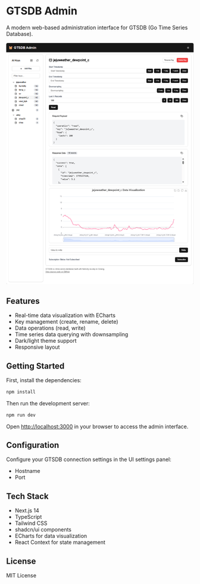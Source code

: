 # GTSDB Admin

A modern web-based administration interface for GTSDB (Go Time Series Database).

![GTSDB Admin Interface](./screenshot.png)

## Features

- Real-time data visualization with ECharts
- Key management (create, rename, delete)
- Data operations (read, write)
- Time series data querying with downsampling
- Dark/light theme support
- Responsive layout

## Getting Started

First, install the dependencies:

```bash
npm install
```

Then run the development server:

```bash
npm run dev
```

Open [http://localhost:3000](http://localhost:3000) in your browser to access the admin interface.

## Configuration

Configure your GTSDB connection settings in the UI settings panel:
- Hostname
- Port

## Tech Stack

- Next.js 14
- TypeScript
- Tailwind CSS
- shadcn/ui components
- ECharts for data visualization
- React Context for state management

## License

MIT License

